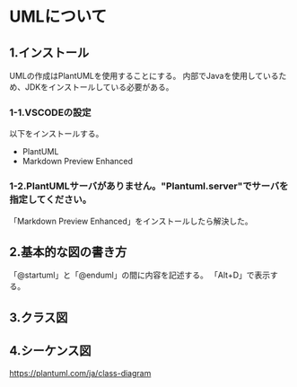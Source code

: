# UMLについて

## 1.インストール

UMLの作成はPlantUMLを使用することにする。
内部でJavaを使用しているため、JDKをインストールしている必要がある。

### 1-1.VSCODEの設定

以下をインストールする。

* PlantUML
* Markdown Preview Enhanced

### 1-2.PlantUMLサーバがありません。"Plantuml.server"でサーバを指定してください。

「Markdown Preview Enhanced」をインストールしたら解決した。

## 2.基本的な図の書き方
「@startuml」と「@enduml」の間に内容を記述する。
「Alt+D」で表示する。

## 3.クラス図


## 4.シーケンス図

https://plantuml.com/ja/class-diagram

